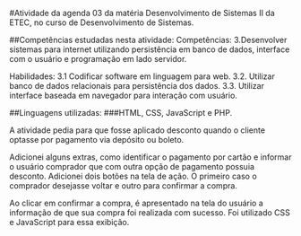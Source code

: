 #Atividade da agenda 03 da matéria Desenvolvimento de Sistemas II da ETEC, no curso de Desenvolvimento de Sistemas.

##Competências estudadas nesta atividade:
Competências:
3.Desenvolver sistemas para internet utilizando persistência em banco de dados, interface com o usuário e programação em lado servidor.

Habilidades:
3.1 Codificar software em linguagem para web.
3.2. Utilizar banco de dados relacionais para persistência dos dados.
3.3. Utilizar interface baseada em navegador para interação com   usuário.

##Linguagens utilizadas:
###HTML, CSS, JavaScript e PHP.

A atividade pedia para que fosse aplicado desconto quando o cliente optasse por pagamento via depósito ou boleto.

Adicionei alguns extras, como identificar o pagamento por cartão e informar o usuário comprador que com outra opção de pagamento possuia desconto. Adicionei dois botões na tela de ação. O primeiro caso o comprador desejasse voltar e outro para confirmar a compra.

Ao clicar em confirmar a compra, é apresentado na tela do usuário a informação de que sua compra foi realizada com sucesso. Foi utilizado CSS e JavaScript para essa exibição.
